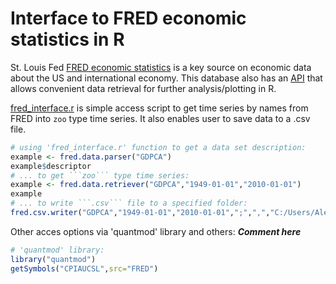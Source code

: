 Interface to FRED economic statistics in R 
==========================================

St. Louis Fed [FRED economic statistics](https://research.stlouisfed.org/fred2/) is a key source on economic data about the US and international economy. This database also has an [API](https://research.stlouisfed.org/docs/api/fred/) that allows convenient data retrieval for further analysis/plotting in R.

[fred_interface.r](fred_interface.r) is simple access script to get time series by names from FRED into ```zoo``` type time series. It also enables user to save data to a .csv file.

```R
# using 'fred_interface.r' function to get a data set description:
example <- fred.data.parser("GDPCA")
example$descriptor
# ... to get ```zoo``` type time series:
example <- fred.data.retriever("GDPCA","1949-01-01","2010-01-01")
example
# ... to write ```.csv``` file to a specified folder:
fred.csv.writer("GDPCA","1949-01-01","2010-01-01",";",",","C:/Users/Alexander Pisanov/Desktop/")
```

Other acces options via 'quantmod' library and others: ***Comment here*** 

```R
# 'quantmod' library:
library("quantmod")
getSymbols("CPIAUCSL",src="FRED")
```

